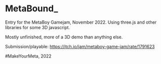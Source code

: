 # MetaBound_

Entry for the MetaBoy Gamejam, November 2022.
Using three.js and other libraries for some 3D javascript.

Mostly unfinished, more of a 3D demo than anything else.

Submission/playable: https://itch.io/jam/metaboy-game-jam/rate/1791623

#MakeYourMeta, 2022
